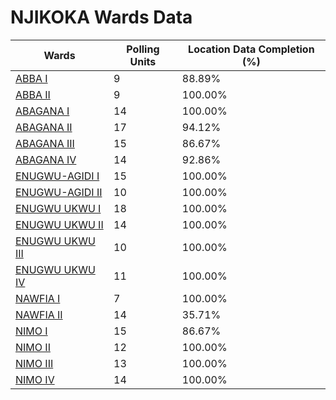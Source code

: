 
# NJIKOKA Wards Data

| Wards | Polling Units | Location Data Completion (%) |
| ---- | ----- | ------- |
| [ABBA  I](./wards/919-abba-i) | 9 | 88.89% |
| [ABBA  II](./wards/920-abba-ii) | 9 | 100.00% |
| [ABAGANA  I](./wards/921-abagana-i) | 14 | 100.00% |
| [ABAGANA  II](./wards/922-abagana-ii) | 17 | 94.12% |
| [ABAGANA  III](./wards/923-abagana-iii) | 15 | 86.67% |
| [ABAGANA  IV](./wards/924-abagana-iv) | 14 | 92.86% |
| [ENUGWU-AGIDI  I](./wards/925-enugwu-agidi-i) | 15 | 100.00% |
| [ENUGWU-AGIDI  II](./wards/926-enugwu-agidi-ii) | 10 | 100.00% |
| [ENUGWU UKWU  I](./wards/927-enugwu-ukwu-i) | 18 | 100.00% |
| [ENUGWU UKWU  II](./wards/928-enugwu-ukwu-ii) | 14 | 100.00% |
| [ENUGWU UKWU  III](./wards/929-enugwu-ukwu-iii) | 10 | 100.00% |
| [ENUGWU UKWU  IV](./wards/930-enugwu-ukwu-iv) | 11 | 100.00% |
| [NAWFIA  I](./wards/931-nawfia-i) | 7 | 100.00% |
| [NAWFIA  II](./wards/932-nawfia-ii) | 14 | 35.71% |
| [NIMO  I](./wards/933-nimo-i) | 15 | 86.67% |
| [NIMO  II](./wards/934-nimo-ii) | 12 | 100.00% |
| [NIMO  III](./wards/935-nimo-iii) | 13 | 100.00% |
| [NIMO  IV](./wards/936-nimo-iv) | 14 | 100.00% |




